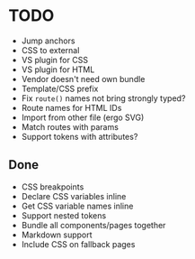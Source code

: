 # TODO

-	Jump anchors
-	CSS to external
-	VS plugin for CSS
-	VS plugin for HTML
-	Vendor doesn't need own bundle
-	Template/CSS prefix
-	Fix `route()` names not bring strongly typed?
-	Route names for HTML IDs
-	Import from other file (ergo SVG)
-	Match routes with params
-	Support tokens with attributes?

## Done

-	CSS breakpoints
-	Declare CSS variables inline
-	Get CSS variable names inline
-	Support nested tokens
-	Bundle all components/pages together
-	Markdown support
-	Include CSS on fallback pages
